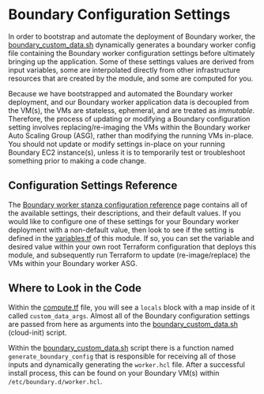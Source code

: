 # Boundary Configuration Settings

In order to bootstrap and automate the deployment of Boundary worker, the [boundary_custom_data.sh](../templates/boundary_custom_data.sh.tpl) dynamically generates a boundary worker config file containing the Boundary worker configuration settings before ultimately bringing up the application. Some of these settings values are derived from input variables, some are interpolated directly from other infrastructure resources that are created by the module, and some are computed for you.

Because we have bootstrapped and automated the Boundary worker deployment, and our Boundary worker application data is decoupled from the VM(s), the VMs are stateless, ephemeral, and are treated as _immutable_. Therefore, the process of updating or modifying a Boundary configuration setting involves replacing/re-imaging the VMs within the Boundary worker Auto Scaling Group (ASG), rather than modifying the running VMs in-place. You should not update or modify settings in-place on your running Boundary EC2 instance(s), unless it is to temporarily test or troubleshoot something prior to making a code change.

## Configuration Settings Reference

The [Boundary worker stanza configuration reference](https://developer.hashicorp.com/boundary/docs/configuration/worker) page contains all of the available settings, their descriptions, and their default values. If you would like to configure one of these settings for your Boundary worker deployment with a non-default value, then look to see if the setting is defined in the [variables.tf](../variables.tf) of this module. If so, you can set the variable and desired value within your own root Terraform configuration that deploys this module, and subsequently run Terraform to update (re-image/replace) the VMs within your Boundary worker ASG.

## Where to Look in the Code

Within the [compute.tf](../compute.tf) file, you will see a `locals` block with a map inside of it called `custom_data_args`. Almost all of the Boundary configuration settings are passed from here as arguments into the [boundary_custom_data.sh](../templates/boundary_custom_data.sh.tpl) (cloud-init) script.

Within the [boundary_custom_data.sh](../templates/boundary_custom_data.sh.tpl) script there is a function named `generate_boundary_config` that is responsible for receiving all of those inputs and dynamically generating the `worker.hcl` file. After a successful install process, this can be found on your Boundary VM(s) within `/etc/boundary.d/worker.hcl`.
